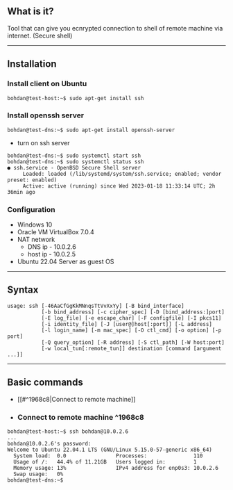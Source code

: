 ## What is it?

Tool that can give you ecnrypted connection to shell of remote machine via internet. (Secure shell)

***
## Installation

### Install client on Ubuntu 
```
bohdan@test-host:~$ sudo apt-get install ssh
```

### Install openssh server
```
bohdan@test-dns:~$ sudo apt-get install openssh-server
```
- turn on ssh server
```
bohdan@test-dns:~$ sudo systemctl start ssh
bohdan@test-dns:~$ sudo systemctl status ssh
● ssh.service - OpenBSD Secure Shell server
     Loaded: loaded (/lib/systemd/system/ssh.service; enabled; vendor preset: enabled)
     Active: active (running) since Wed 2023-01-18 11:33:14 UTC; 2h 36min ago
```

### Configuration
- Windows 10
- Oracle VM VirtualBox 7.0.4
- NAT network
	- DNS ip    - 10.0.2.6
	- host ip   - 10.0.2.5
- Ubuntu 22.04 Server as guest OS

***
## Syntax

```
usage: ssh [-46AaCfGgKkMNnqsTtVvXxYy] [-B bind_interface]
           [-b bind_address] [-c cipher_spec] [-D [bind_address:]port]
           [-E log_file] [-e escape_char] [-F configfile] [-I pkcs11]
           [-i identity_file] [-J [user@]host[:port]] [-L address]
           [-l login_name] [-m mac_spec] [-O ctl_cmd] [-o option] [-p port]
           [-Q query_option] [-R address] [-S ctl_path] [-W host:port]
           [-w local_tun[:remote_tun]] destination [command [argument ...]]
```

***
## Basic commands

- [[#^1968c8|Connect to remote machine]]


- ###  Connect to remote machine ^1968c8
```
bohdan@test-host:~$ ssh bohdan@10.0.2.6
...
bohdan@10.0.2.6's password:
Welcome to Ubuntu 22.04.1 LTS (GNU/Linux 5.15.0-57-generic x86_64)
  System load:  0.0                Processes:               110
  Usage of /:   44.4% of 11.21GB   Users logged in:         1
  Memory usage: 13%                IPv4 address for enp0s3: 10.0.2.6
  Swap usage:   0%
bohdan@test-dns:~$
```

